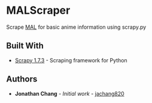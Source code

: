 # MALScraper

Scrape [MAL](http://myanimelist.com/) for basic anime information using scrapy.py

## Built With

* [Scrapy 1.7.3](https://scrapy.org/) - Scraping framework for Python

## Authors

* **Jonathan Chang** - *Initial work* - [jachang820](https://github.com/jachang820)
